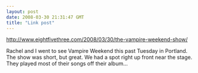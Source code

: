 ```yaml
---
layout: post
date: 2008-03-30 21:31:47 GMT
title: "Link post"
---
```

<http://www.eightfivethree.com/2008/03/30/the-vampire-weekend-show/>


<p>Rachel and I went to see Vampire Weekend this past Tuesday in Portland. The show was short, but great. We had a spot right up front near the stage. They played most of their songs off their album...</p>